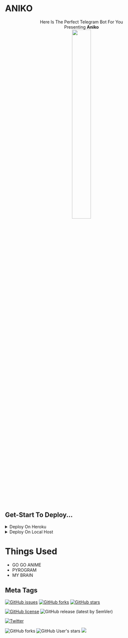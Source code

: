 
# ANIKO

<p align="center"
Anime Fans?<br>
Here Is The Perfect Telegram Bot For You<br>
Presenting <b>Aniko</b> <br>
<img src="https://i.pinimg.com/originals/e2/45/27/e24527408cab572eb4a5adc8aec3afb5.gif" width=35% height=40%/>
</p>

## Get-Start To Deploy...

<details><summary>Deploy On Heroku</summary>

<details><summary>I Don't Want My Account To Get Banned..</summary>

1. Fork This Repo <i>This Is Mandotory</i> <br>
2. Go To <a href="https://www.heroku.com/">Heroku.com</a><br>
3. Create A <a href="https://dashboard.heroku.com/new-app?org=personal-apps">New App Named Aniko-1</a><br>
4. Connect Your App Using <a href="https://dashboard.heroku.com/apps/Aniko-1/deploy/github">Github Account</a><br>
5. Add Config Vars <a href="https://dashboard.heroku.com/apps/Aniko-1/settings">In Your Apps Setting</a><br>
6. Add All The Varibles Like Shown In Image.<br>
<img src="https://github.com/Rohith-sreedharan/Aniko-anime/blob/main/static/HEroku-Vars.png"><br>
And Copy All of The Varibles Given Below And Add in there<br>

<b>Mandotory</b>
<ol>
  <li>API_HASH - 32 digit hash from tg</li>
  <li>API_ID - 7 digit api id</li>
  <li>bot token - 46 digit of bot token from @botfather</li>
  <li>OWNER_ID - 10 digt user id</li>
  <li>LOG_CHAT_ID - (add that with -) 14 digit of private group id (-1001482059289)</li>
  <li>UPDATES_CHANNEL - Your Channel Name without @ or t.me/</li>
</ol>
<i>If Needed</i>
<ol>
  <li>STRT_IMG - Url of image/gif whenever user tries start</li>
</ol>
</details>

 <details><summary>I am Lazy Give Me direct URL...</summary>

<b>You Need To Do This</b>
<ol>
  <li>Star This Repo</li>
  <li>Fork This Repo</li>
  <li>Follow Me <https://www.github.com/rohith-sreedharan></li>
</ol>

> Deploy By Click

<a href="https://heroku.com/deploy?template=https://github.com/rohith-sreedharan/Aniko">
  <img src="https://www.herokucdn.com/deploy/button.svg" alt="Deploy">
</a>
</details>
</details>


<details><summary>Deploy On Local Host</summary>

<details><summary>Deploy On Windows</summary>
  
> ON Windows You Need <a href="https://python.org/downloads">PYTHON 3.6 + </a>

<ol>
  <li>Git Clone THe Repo</li>
  <li>Edit config.py</li>
  <li>pip install -r requirements.txt</li>
  <li>In Terminal Do py bot.py</li>
</ol>
</details>


  <details><summary>Deploy On Linux</summary>
      
> Needed Atleast Python 3.6

<ol>
  <li>Git clone..</li>
  <li>Edit Config.py</li>
  <li>Install requirements</li>
  <li>Run bot.py</li>
</ol>
</details>
</details>

# Things Used
- GO GO ANIME
- PYROGRAM
- MY BRAIN

## Meta Tags


<a href="https://github.com/Rohith-sreedharan/Aniko/issues"><img alt="GitHub issues" src="https://img.shields.io/github/issues/Rohith-sreedharan/Aniko?style=for-the-badge"></a>    <a href="https://github.com/Rohith-sreedharan/Aniko/network"><img alt="GitHub forks" src="https://img.shields.io/github/forks/Rohith-sreedharan/Aniko?style=for-the-badge"></a>   <a href="https://github.com/Rohith-sreedharan/Aniko/stargazers"><img alt="GitHub stars" src="https://img.shields.io/github/stars/Rohith-sreedharan/Aniko?style=for-the-badge"></a>

<a href="https://github.com/Rohith-sreedharan/Aniko"><img alt="GitHub license" src="https://img.shields.io/github/license/Rohith-sreedharan/Aniko?style=for-the-badge"></a>        <img alt="GitHub release (latest by SemVer)" src="https://img.shields.io/github/downloads/rohith-sreedharan/Aniko/latest/total?style=for-the-badge">

<a href="https://twitter.com/intent/tweet?text=Wow:&url=https%3A%2F%2Fgithub.com%2FRohith-sreedharan%2FAniko%2F"><img alt="Twitter" src="https://img.shields.io/twitter/url?style=social&url=https%3A%2F%2Ftwitter.com%2Frohithaditya"></a>

<img alt="GitHub forks" src="https://img.shields.io/github/forks/rohith-sreedharan/Aniko?style=social">

<img alt="GitHub User's stars" src="https://img.shields.io/github/stars/Rohith-sreedharan?style=social">
<a href="https://telegram.me/Bots_universe"><img src="https://img.shields.io/badge/Support-Join%20%40Bots__universe-blue"/></a>

